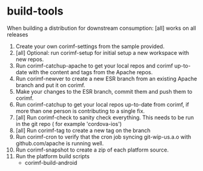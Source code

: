 build-tools
===========

When building a distribution for downstream consumption:
[all] works on all releases
1. Create your own corimf-settings from the sample provided.
1. [all] Optional: run corimf-setup for initial setup a new workspace with new repos.
1. Run corimf-catchup-apache to get your local repos and corimf up-to-date
   with the content and tags from the Apache repos.
1. Run corimf-newver to create a new ESR branch from an existing Apache branch
   and put it on corimf.
1. Make your changes to the ESR branch, commit them and push them to corimf.
1. Run corimf-catchup to get your local repos up-to-date from corimf, if more
   than one person is contributing to a single fix.
1. [all] Run corimf-check to sanity check everything.  This needs to be run in the git repo ( for example 'cordova-ios')
1. [all] Run corimf-tag to create a new tag on the branch
1. Run corimf-cron to verify that the cron job syncing git-wip-us.a.o with
   github.com/apache is running well.
1. Run corimf-snapshot to create a zip of each platform source.
1. Run the platform build scripts
   - corimf-build-android

